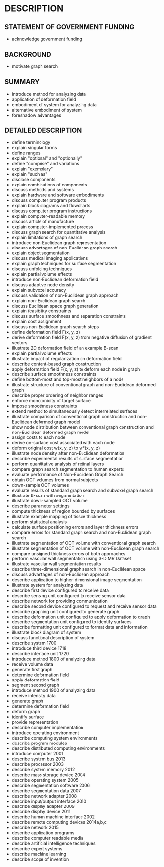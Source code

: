# DESCRIPTION

## STATEMENT OF GOVERNMENT FUNDING

- acknowledge government funding

## BACKGROUND

- motivate graph search

## SUMMARY

- introduce method for analyzing data
- application of deformation field
- embodiment of system for analyzing data
- alternative embodiment of system
- foreshadow advantages

## DETAILED DESCRIPTION

- define terminology
- explain singular forms
- define ranges
- explain "optional" and "optionally"
- define "comprise" and variations
- explain "exemplary"
- explain "such as"
- disclose components
- explain combinations of components
- discuss methods and systems
- explain hardware and software embodiments
- discuss computer program products
- explain block diagrams and flowcharts
- discuss computer program instructions
- explain computer-readable memory
- discuss article of manufacture
- explain computer-implemented process
- discuss graph search for quantitative analysis
- explain limitations of graph search
- introduce non-Euclidean graph representation
- discuss advantages of non-Euclidean graph search
- explain object segmentation
- discuss medical imaging applications
- explain graph techniques for surface segmentation
- discuss unfolding techniques
- explain partial volume effects
- introduce non-Euclidean deformation field
- discuss adaptive node density
- explain subvoxel accuracy
- discuss validation of non-Euclidean graph approach
- explain non-Euclidean graph search
- discuss Euclidean space graph generation
- explain feasibility constraints
- discuss surface smoothness and separation constraints
- explain cost assignment
- discuss non-Euclidean graph search steps
- define deformation field F(x, y, z)
- derive deformation field F(x, y, z) from negative diffusion of gradient vectors
- illustrate 2D deformation field of an example B-scan
- explain partial volume effects
- illustrate impact of regularization on deformation field
- describe content-based graph construction
- apply deformation field F(x, y, z) to deform each node in graph
- describe surface smoothness constraints
- define bottom-most and top-most neighbors of a node
- illustrate structure of conventional graph and non-Euclidean deformed graph
- describe proper ordering of neighbor ranges
- enforce monotonicity of target surface
- impose smoothness constraints
- extend method to simultaneously detect interrelated surfaces
- illustrate comparison of conventional graph construction and non-Euclidean deformed graph model
- show node distribution between conventional graph construction and non-Euclidean deformed graph model
- assign costs to each node
- derive on-surface cost associated with each node
- deform original cost w(x, y, z) to w*(x, y, z)
- illustrate node density after non-Euclidean deformation
- describe experimental results of surface segmentation
- perform quantitative analysis of retinal layers
- compare graph search segmentation to human experts
- evaluate performance of Non-Euclidean Graph Search
- obtain OCT volumes from normal subjects
- down-sample OCT volumes
- evaluate results of standard graph search and subvoxel graph search
- illustrate B-scan with segmentation
- illustrate down-sampled OCT volume
- describe parameter settings
- compute thickness of region bounded by surfaces
- illustrate example mapping of tissue thickness
- perform statistical analysis
- calculate surface positioning errors and layer thickness errors
- compare errors for standard graph search and non-Euclidean graph search
- illustrate segmentation of OCT volume with conventional graph search
- illustrate segmentation of OCT volume with non-Euclidean graph search
- compare unsigned thickness errors of both approaches
- perform vascular wall segmentation using 3-D MR Dataset
- illustrate vascular wall segmentation results
- describe three-dimensional graph search in non-Euclidean space
- discuss advantages of non-Euclidean approach
- describe application to higher-dimensional image segmentation
- illustrate system for analyzing data
- describe first device configured to receive data
- describe sensing unit configured to receive sensor data
- describe network for providing communication
- describe second device configured to request and receive sensor data
- describe graphing unit configured to generate graph
- describe deformation unit configured to apply deformation to graph
- describe segmentation unit configured to identify surfaces
- describe formatting unit configured to format data and information
- illustrate block diagram of system
- discuss functional description of system
- describe system 1700
- introduce third device 1718
- describe interface unit 1720
- introduce method 1800 of analyzing data
- receive volume data
- generate first graph
- determine deformation field
- apply deformation field
- segment second graph
- introduce method 1900 of analyzing data
- receive intensity data
- generate graph
- determine deformation field
- deform graph
- identify surface
- provide representation
- describe computer implementation
- introduce operating environment
- describe computing system environments
- describe program modules
- describe distributed computing environments
- introduce computer 2001
- describe system bus 2013
- describe processor 2003
- describe system memory 2012
- describe mass storage device 2004
- describe operating system 2005
- describe segmentation software 2006
- describe segmentation data 2007
- describe network adapter 2008
- describe input/output interface 2010
- describe display adapter 2009
- describe display device 2011
- describe human machine interface 2002
- describe remote computing devices 2014a,b,c
- describe network 2015
- describe application programs
- describe computer readable media
- describe artificial intelligence techniques
- describe expert systems
- describe machine learning
- describe scope of invention

